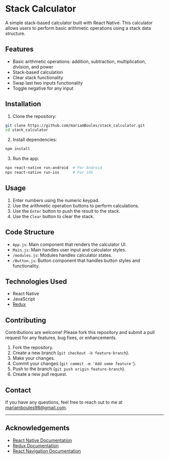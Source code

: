
# Stack Calculator

A simple stack-based calculator built with React Native. This calculator allows users to perform basic arithmetic operations using a stack data structure.

## Features

- Basic arithmetic operations: addition, subtraction, multiplication, division, and power
- Stack-based calculation
- Clear stack functionality
- Swap last two inputs functionality
- Toggle negative for any input

## Installation

1. Clone the repository:

```bash
git clone https://github.com/mariamBoules/stack_calculator.git
cd stack_calculator
```

2. Install dependencies:

```bash
npm install
```

3. Run the app:

```bash
npx react-native run-android  # For Android
npx react-native run-ios      # For iOS
```

## Usage

1. Enter numbers using the numeric keypad.
2. Use the arithmetic operation buttons to perform calculations.
3. Use the `Enter` button to push the result to the stack.
4. Use the `Clear` button to clear the stack.

## Code Structure

- `App.js`: Main component that renders the calculator UI.
- `Main.js`: Main handles user input and calculator styles.
- `/modules.js`: Modules handles calculator states.
- `/Button.js`: Button component that handles button styles and functionality.

## Technologies Used

- React Native
- JavaScript
- [Redux](https://redux.js.org/)

## Contributing

Contributions are welcome! Please fork this repository and submit a pull request for any features, bug fixes, or enhancements.

1. Fork the repository.
2. Create a new branch (`git checkout -b feature-branch`).
3. Make your changes.
4. Commit your changes (`git commit -m 'Add some feature'`).
5. Push to the branch (`git push origin feature-branch`).
6. Create a new pull request.


## Contact

If you have any questions, feel free to reach out to me at [mariamboules98@gmail.com](mailto:mariamboules98@gmail.com).

---

## Acknowledgements

- [React Native Documentation](https://reactnative.dev/docs/getting-started)
- [Redux Documentation](https://redux.js.org/introduction/getting-started)
- [React Navigation Documentation](https://reactnavigation.org/docs/getting-started)
```



